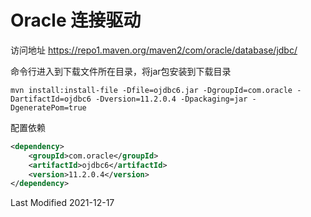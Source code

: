 # Oracle 连接驱动

访问地址 https://repo1.maven.org/maven2/com/oracle/database/jdbc/

命令行进入到下载文件所在目录，将jar包安装到下载目录

```
mvn install:install-file -Dfile=ojdbc6.jar -DgroupId=com.oracle -DartifactId=ojdbc6 -Dversion=11.2.0.4 -Dpackaging=jar -DgeneratePom=true
```

配置依赖

```xml
<dependency>
    <groupId>com.oracle</groupId>
    <artifactId>ojdbc6</artifactId>
    <version>11.2.0.4</version>
</dependency>
```

Last Modified 2021-12-17
